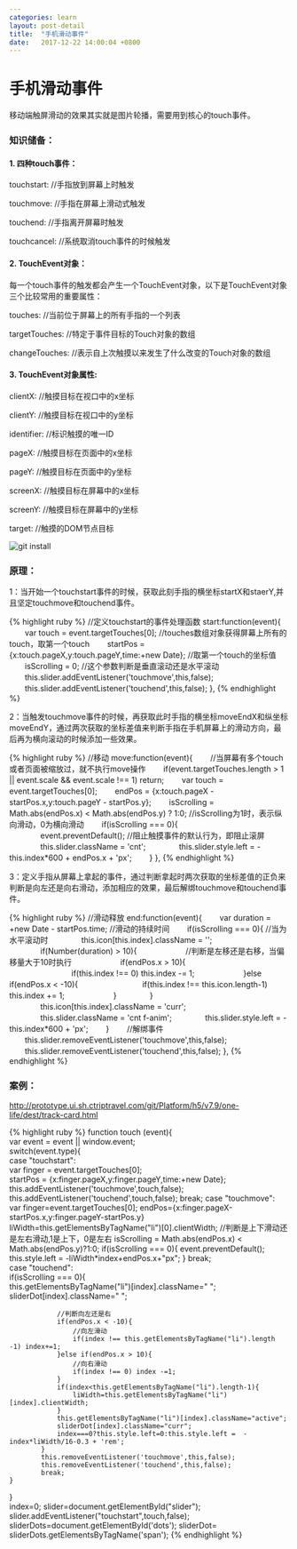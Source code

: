 ```yaml
---
categories: learn
layout: post-detail
title:  "手机滑动事件"
date:   2017-12-22 14:00:04 +0800
---
```


# 手机滑动事件

移动端触屏滑动的效果其实就是图片轮播，需要用到核心的touch事件。

### **知识储备：**

#### **1. 四种touch事件：**

touchstart: //手指放到屏幕上时触发

touchmove: //手指在屏幕上滑动式触发

touchend: //手指离开屏幕时触发

touchcancel: //系统取消touch事件的时候触发 

#### **2. TouchEvent对象：**

每一个touch事件的触发都会产生一个TouchEvent对象，以下是TouchEvent对象三个比较常用的重要属性：

touches: //当前位于屏幕上的所有手指的一个列表 

targetTouches: //特定于事件目标的Touch对象的数组 

changeTouches: //表示自上次触摸以来发生了什么改变的Touch对象的数组 

#### **3. TouchEvent对象属性:**

clientX: //触摸目标在视口中的x坐标

clientY: //触摸目标在视口中的y坐标

identifier: //标识触摸的唯一ID

pageX: //触摸目标在页面中的x坐标

pageY: //触摸目标在页面中的y坐标

screenX: //触摸目标在屏幕中的x坐标

screenY: //触摸目标在屏幕中的y坐标

target: //触摸的DOM节点目标


![git install](/blog/img/2017-12-22/touchEvent.png)


### **原理：**

1：当开始一个touchstart事件的时候，获取此刻手指的横坐标startX和staerY,并且坚定touchmove和touchend事件。

{% highlight ruby %}
//定义touchstart的事件处理函数
start:function(event){
　　var touch = event.targetTouches[0]; //touches数组对象获得屏幕上所有的touch，取第一个touch
　　startPos = {x:touch.pageX,y:touch.pageY,time:+new Date}; //取第一个touch的坐标值
　　isScrolling = 0; //这个参数判断是垂直滚动还是水平滚动
　　this.slider.addEventListener('touchmove',this,false);
　　this.slider.addEventListener('touchend',this,false);
},
{% endhighlight %}

2：当触发touchmove事件的时候，再获取此时手指的横坐标moveEndX和纵坐标moveEndY，通过两次获取的坐标差值来判断手指在手机屏幕上的滑动方向，最后再为横向滚动的时候添加一些效果。

{% highlight ruby %}
//移动
move:function(event){
　　//当屏幕有多个touch或者页面被缩放过，就不执行move操作
　　if(event.targetTouches.length > 1 || event.scale && event.scale !== 1) return;
　　var touch = event.targetTouches[0];
　　endPos = {x:touch.pageX - startPos.x,y:touch.pageY - startPos.y};
　　isScrolling = Math.abs(endPos.x) < Math.abs(endPos.y) ? 1:0; //isScrolling为1时，表示纵向滑动，0为横向滑动
　　if(isScrolling === 0){
　　　　event.preventDefault(); //阻止触摸事件的默认行为，即阻止滚屏
　　　　this.slider.className = 'cnt';
　　　　this.slider.style.left = -this.index*600 + endPos.x + 'px';
　　}
},
{% endhighlight %}

3：定义手指从屏幕上拿起的事件，通过判断拿起时两次获取的坐标差值的正负来判断是向左还是向右滑动，添加相应的效果，最后解绑touchmove和touchend事件。

{% highlight ruby %}
//滑动释放
end:function(event){
　　var duration = +new Date - startPos.time; //滑动的持续时间
　　if(isScrolling === 0){ //当为水平滚动时
　　　　this.icon[this.index].className = '';
　　　　if(Number(duration) > 10){ 
　　　　　　//判断是左移还是右移，当偏移量大于10时执行
　　　　　　if(endPos.x > 10){
　　　　　　　　if(this.index !== 0) this.index -= 1;
　　　　　　}else if(endPos.x < -10){
　　　　　　　　if(this.index !== this.icon.length-1) this.index += 1;
　　　　　　}
　　　　}
　　　　this.icon[this.index].className = 'curr';
　　　　this.slider.className = 'cnt f-anim';
　　　　this.slider.style.left = -this.index*600 + 'px';
　　}
　　//解绑事件
　　this.slider.removeEventListener('touchmove',this,false);
　　this.slider.removeEventListener('touchend',this,false);
},
{% endhighlight %}

### **案例：**

<http://prototype.ui.sh.ctriptravel.com/git/Platform/h5/v7.9/one-life/dest/track-card.html> 

{% highlight ruby %}
function touch (event){  
    var event = event || window.event;   
    switch(event.type){  
        case "touchstart":    
            var finger = event.targetTouches[0];    
            startPos = {x:finger.pageX,y:finger.pageY,time:+new Date};   
            this.addEventListener('touchmove',touch,false);
            this.addEventListener('touchend',touch,false); 
            break; 
        case "touchmove":   
            var finger=event.targetTouches[0];
            endPos={x:finger.pageX-startPos.x,y:finger.pageY-startPos.y}
            liWidth=this.getElementsByTagName("li")[0].clientWidth; 
            //判断是上下滑动还是左右滑动,1是上下，0是左右
            isScrolling = Math.abs(endPos.x) < Math.abs(endPos.y)?1:0;
            if(isScrolling === 0){
                event.preventDefault(); 
                this.style.left = -liWidth*index+endPos.x+"px";
            } 
            break;   
        case "touchend":  
            if(isScrolling === 0){  
                this.getElementsByTagName("li")[index].className=" ";
                sliderDot[index].className=" ";

                //判断向左还是右 
                if(endPos.x < -10){
                    //向左滑动
                    if(index !== this.getElementsByTagName("li").length -1) index+=1;
                }else if(endPos.x > 10){
                    //向右滑动
                    if(index !== 0) index -=1;
                } 
                if(index<this.getElementsByTagName("li").length-1){
                    liWidth=this.getElementsByTagName("li")[index].clientWidth;
                }
                this.getElementsByTagName("li")[index].className="active";
                sliderDot[index].className="curr";
                index===0?this.style.left=0:this.style.left =  -index*liWidth/16-0.3 + 'rem'; 
            }
            this.removeEventListener('touchmove',this,false);
            this.removeEventListener('touchend',this,false);
            break;  
    }      
}   
index=0;
slider=document.getElementById("slider");
slider.addEventListener("touchstart",touch,false);
sliderDots=document.getElementById('dots');
sliderDot= sliderDots.getElementsByTagName('span'); 
{% endhighlight %}

 

 